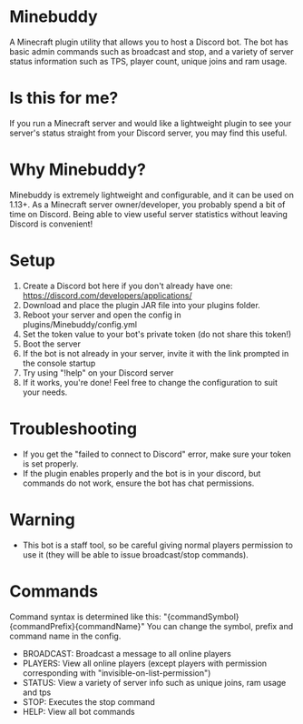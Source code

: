 # Minebuddy

A Minecraft plugin utility that allows you to host a Discord bot. The bot has basic admin commands such as broadcast and stop, and a variety of server status information such as TPS, player count, unique joins and ram usage.

# Is this for me?
If you run a Minecraft server and would like a lightweight plugin to see your server's status straight from your Discord server, you may find this useful.

# Why Minebuddy?
Minebuddy is extremely lightweight and configurable, and it can be used on 1.13+. As a Minecraft server owner/developer, you probably spend a bit of time on Discord. Being able to view useful server statistics without leaving Discord is convenient!

# Setup
1. Create a Discord bot here if you don't already have one: https://discord.com/developers/applications/
2. Download and place the plugin JAR file into your plugins folder.
3. Reboot your server and open the config in plugins/Minebuddy/config.yml
4. Set the token value to your bot's private token (do not share this token!)
5. Boot the server
6. If the bot is not already in your server, invite it with the link prompted in the console startup
7. Try using "!help" on your Discord server
8. If it works, you're done! Feel free to change the configuration to suit your needs.

# Troubleshooting
- If you get the "failed to connect to Discord" error, make sure your token is set properly.
- If the plugin enables properly and the bot is in your discord, but commands do not work, ensure the bot has chat permissions.

# Warning
- This bot is a staff tool, so be careful giving normal players permission to use it (they will be able to issue broadcast/stop commands).

# Commands
Command syntax is determined like this: "{commandSymbol}{commandPrefix}{commandName}"
You can change the symbol, prefix and command name in the config.
- BROADCAST: Broadcast a message to all online players
- PLAYERS: View all online players (except players with permission corresponding with "invisible-on-list-permission")
- STATUS: View a variety of server info such as unique joins, ram usage and tps
- STOP: Executes the stop command
- HELP: View all bot commands
